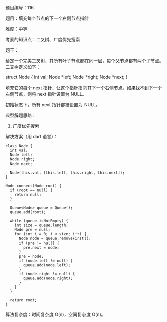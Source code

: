 题目编号：116

题目：填充每个节点的下一个右侧节点指针

难度：中等

考察的知识点：二叉树、广度优先搜索

题干：

给定一个完美二叉树，其所有叶子节点都在同一层，每个父节点都有两个子节点。二叉树定义如下：

struct Node {
  int val;
  Node *left;
  Node *right;
  Node *next;
}

填充它的每个 next 指针，让这个指针指向其下一个右侧节点。如果找不到下一个右侧节点，则将 next 指针设置为 NULL。

初始状态下，所有 next 指针都被设置为 NULL。

典型解题思路：

1. 广度优先搜索

解决方案（用 dart 语言）：

```
class Node {
  int val;
  Node left;
  Node right;
  Node next;

  Node(this.val, [this.left, this.right, this.next]);
}

Node connect(Node root) {
  if (root == null) {
    return null;
  }

  Queue<Node> queue = Queue();
  queue.add(root);

  while (queue.isNotEmpty) {
    int size = queue.length;
    Node pre = null;
    for (int i = 0; i < size; i++) {
      Node node = queue.removeFirst();
      if (pre != null) {
        pre.next = node;
      }
      pre = node;
      if (node.left != null) {
        queue.add(node.left);
      }
      if (node.right != null) {
        queue.add(node.right);
      }
    }
  }

  return root;
}
```

算法复杂度：时间复杂度 O(n)，空间复杂度 O(n)。